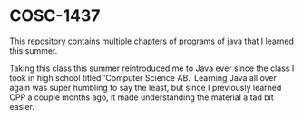 # COSC-1437
This repository contains multiple chapters of programs of java that I learned this summer.

Taking this class this summer reintroduced me to Java ever since the class I took in high school titled 'Computer Science AB.' 
Learning Java all over again was super humbling to say the least, but since I previously learned CPP a couple months ago, it
made understanding the material a tad bit easier.


